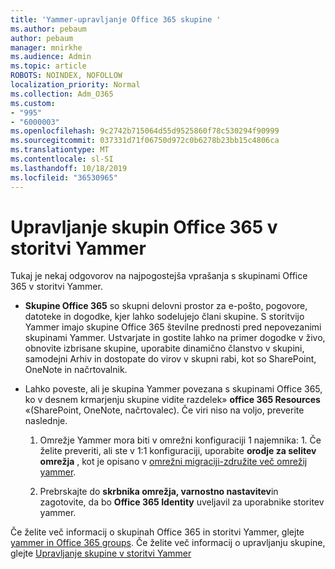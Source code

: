 ```yaml
---
title: 'Yammer-upravljanje Office 365 skupine '
ms.author: pebaum
author: pebaum
manager: mnirkhe
ms.audience: Admin
ms.topic: article
ROBOTS: NOINDEX, NOFOLLOW
localization_priority: Normal
ms.collection: Adm_O365
ms.custom:
- "995"
- "6000003"
ms.openlocfilehash: 9c2742b715064d55d9525860f78c530294f90999
ms.sourcegitcommit: 037331d71f06750d972c0b6278b23bb15c4806ca
ms.translationtype: MT
ms.contentlocale: sl-SI
ms.lasthandoff: 10/18/2019
ms.locfileid: "36530965"
---
```

# <a name="manage-office-365-groups-in-yammer"></a>Upravljanje skupin Office 365 v storitvi Yammer

Tukaj je nekaj odgovorov na najpogostejša vprašanja s skupinami Office 365 v storitvi Yammer.

* **Skupine Office 365** so skupni delovni prostor za e-pošto, pogovore, datoteke in dogodke, kjer lahko sodelujejo člani skupine. S storitvijo Yammer imajo skupine Office 365 številne prednosti pred nepovezanimi skupinami Yammer. Ustvarjate in gostite lahko na primer dogodke v živo, obnovite izbrisane skupine, uporabite dinamično članstvo v skupini, samodejni Arhiv in dostopate do virov v skupni rabi, kot so SharePoint, OneNote in načrtovalnik.

* Lahko poveste, ali je skupina Yammer povezana s skupinami Office 365, ko v desnem krmarjenju skupine vidite razdelek» **office 365 Resources** «(SharePoint, OneNote, načrtovalec). Če viri niso na voljo, preverite naslednje.

  1. Omrežje Yammer mora biti v omrežni konfiguraciji 1 najemnika: 1. Če želite preveriti, ali ste v 1:1 konfiguraciji, uporabite **orodje za selitev omrežja** , kot je opisano v [omrežni migraciji-združite več omrežij yammer](https://docs.microsoft.com/yammer/configure-your-yammer-network/consolidate-multiple-yammer-networks).

  2. Prebrskajte do **skrbnika omrežja, varnostno nastavitev**in zagotovite, da bo **Office 365 Identity** uveljavil za uporabnike storitev yammer.

Če želite več informacij o skupinah Office 365 in storitvi Yammer, glejte [yammer in Office 365 groups](https://docs.microsoft.com/yammer/manage-yammer-groups/yammer-and-office-365-groups?redirectSourcePath=%252fen-us%252farticle%252fYammer-and-Office-365-Groups-d8c239dc-a48b-47ab-b85e-6b4b8191a869). Če želite več informacij o upravljanju skupine, glejte [Upravljanje skupine v storitvi Yammer](https://support.office.com/article/Manage-a-group-in-Yammer-6e05c6d6-5548-4c88-89cd-e6757a514ef2)
